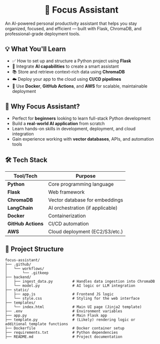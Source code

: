 <h1 align="center">🚀 Focus Assistant</h1>

An AI-powered personal productivity assistant that helps you stay organized, focused, and efficient — built with Flask, ChromaDB, and professional-grade deployment tools.


## 💡 What You'll Learn

- ✅ How to set up and structure a Python project using **Flask**
- 🧠 Integrate **AI capabilities** to create a smart assistant
- 📚 Store and retrieve context-rich data using **ChromaDB**
- ☁️ Deploy your app to the cloud using **CI/CD pipelines**
- 🐳 Use **Docker**, **GitHub Actions**, and **AWS** for scalable, maintainable deployment



## 📌 Why Focus Assistant?

- Perfect for **beginners** looking to learn full-stack Python development  
- Build a **real-world AI application** from scratch  
- Learn hands-on skills in development, deployment, and cloud integration  
- Gain experience working with **vector databases**, APIs, and automation tools



## 🛠️ Tech Stack

| Tool/Tech         | Purpose                         |
|-------------------|----------------------------------|
| **Python**        | Core programming language        |
| **Flask**         | Web framework                    |
| **ChromaDB**      | Vector database for embeddings   |
| **LangChain**     | AI orchestration (if applicable) |
| **Docker**        | Containerization                 |
| **GitHub Actions**| CI/CD automation                 |
| **AWS**           | Cloud deployment (EC2/S3/etc.)   |



## 📁 Project Structure 

    focus-assistant/
    ├── .github/
    │   └── workflows/
    │       └── .gitkeep
    ├── backend/
    │   ├── ingest_data.py         # Handles data ingestion into ChromaDB
    │   └── model.py               # AI logic or LLM integration
    ├── static/
    │   ├── app.js                 # Frontend JS logic
    │   └── style.css              # Styling for the web interface
    ├── templates/
    │   └── index.html             # Main UI page (Jinja2 template)
    ├── .env                       # Environment variables
    ├── app.py                     # Main Flask app
    ├── template.py                # (Likely) rendering logic or additional template functions
    ├── Dockerfile                 # Docker container setup
    ├── requirements.txt           # Python dependencies
    ├── README.md                  # Project documentation



